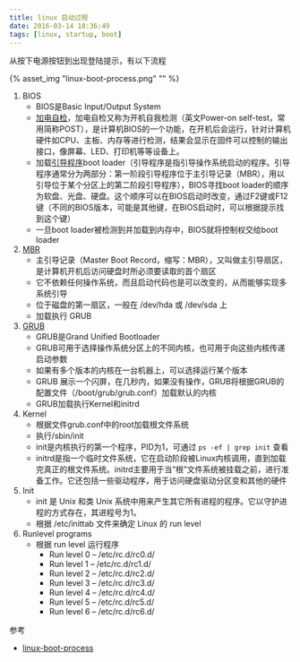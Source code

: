 ```yaml
---
title: linux 启动过程
date: 2016-03-14 18:36:49
tags: [linux, startup, boot]
---
```


从按下电源按钮到出现登陆提示，有以下流程

{% asset_img "linux-boot-process.png" "" %}

<!--more-->


1. BIOS
	* BIOS是Basic Input/Output System
	* [加电自检](https://zh.wikipedia.org/zh-cn/%E5%8A%A0%E7%94%B5%E8%87%AA%E6%A3%80)，加电自检又称为开机自我检测（英文Power-on self-test，常用简称POST），是计算机BIOS的一个功能，在开机后会运行，针对计算机硬件如CPU、主板、内存等进行检测，结果会显示在固件可以控制的输出接口，像屏幕、LED、打印机等等设备上。
	* 加载[引导程序](https://zh.wikipedia.org/wiki/%E5%95%9F%E5%8B%95%E7%A8%8B%E5%BC%8F)boot loader（引导程序是指引导操作系统启动的程序。引导程序通常分为两部分：第一阶段引导程序位于主引导记录（MBR），用以引导位于某个分区上的第二阶段引导程序），BIOS寻找boot loader的顺序为软盘、光盘、硬盘。这个顺序可以在BIOS启动时改变，通过F2键或F12键（不同的BIOS版本，可能是其他键，在BIOS启动时，可以根据提示找到这个键）
	* 一旦boot loader被检测到并加载到内存中，BIOS就将控制权交给boot loader
1. [MBR](https://zh.wikipedia.org/wiki/%E4%B8%BB%E5%BC%95%E5%AF%BC%E8%AE%B0%E5%BD%95)
	* 主引导记录（Master Boot Record，缩写：MBR），又叫做主引导扇区，是计算机开机后访问硬盘时所必须要读取的首个扇区
	* 它不依赖任何操作系统，而且启动代码也是可以改变的，从而能够实现多系统引导
	* 位于磁盘的第一扇区，一般在 /dev/hda 或 /dev/sda 上
	* 加载执行 GRUB
1. [GRUB](https://zh.wikipedia.org/zh-hant/GNU_GRUB)
	* GRUB是Grand Unified Bootloader
	* GRUB可用于选择操作系统分区上的不同内核，也可用于向这些内核传递启动参数
	* 如果有多个版本的内核在一台机器上，可以选择运行某个版本
	* GRUB 展示一个闪屏，在几秒内，如果没有操作，GRUB将根据GRUB的配置文件（/boot/grub/grub.conf）加载默认的内核
	* GRUB加载执行Kernel和initrd
1. Kernel
	* 根据文件grub.conf中的root加载根文件系统
	* 执行/sbin/init
	* init是内核执行的第一个程序，PID为1，可通过 `ps -ef | grep init` 查看
	* initrd是指一个临时文件系统，它在启动阶段被Linux内核调用，直到加载完真正的根文件系统。initrd主要用于当“根”文件系统被挂载之前，进行准备工作。它还包括一些驱动程序，用于访问硬盘驱动分区变和其他的硬件
1. Init
	* init 是 Unix 和类 Unix 系统中用来产生其它所有进程的程序。它以守护进程的方式存在，其进程号为1。
	* 根据 /etc/inittab 文件来确定 Linux 的 run level
1. Runlevel programs
	* 根据 run level 运行程序
		* Run level 0 – /etc/rc.d/rc0.d/
		* Run level 1 – /etc/rc.d/rc1.d/
		* Run level 2 – /etc/rc.d/rc2.d/
		* Run level 3 – /etc/rc.d/rc3.d/
		* Run level 4 – /etc/rc.d/rc4.d/
		* Run level 5 – /etc/rc.d/rc5.d/
		* Run level 6 – /etc/rc.d/rc6.d/


参考

* [linux-boot-process](http://www.thegeekstuff.com/2011/02/linux-boot-process/)


